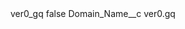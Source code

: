 <?xml version="1.0" encoding="UTF-8"?>
<CustomMetadata xmlns="http://soap.sforce.com/2006/04/metadata" xmlns:xsi="http://www.w3.org/2001/XMLSchema-instance" xmlns:xsd="http://www.w3.org/2001/XMLSchema">
    <label>ver0_gq</label>
    <protected>false</protected>
    <values>
        <field>Domain_Name__c</field>
        <value xsi:type="xsd:string">ver0.gq</value>
    </values>
</CustomMetadata>
